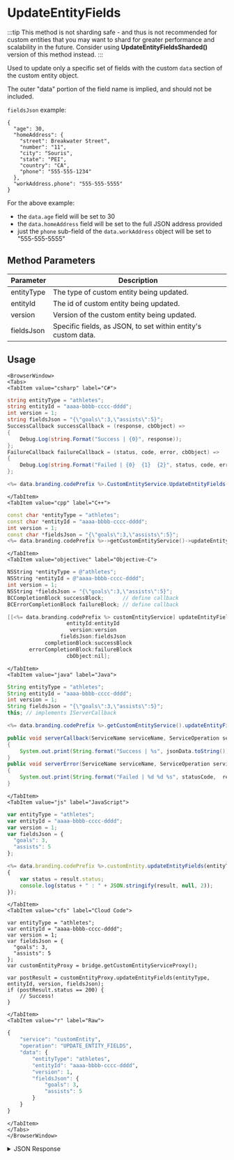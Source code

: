 # UpdateEntityFields

:::tip
This method is not sharding safe - and thus is not recommended for custom entities that you may want to shard for greater performance and scalability in the future. 
Consider using <strong>UpdateEntityFieldsSharded()</strong> version of this method instead.
:::

Used to update only a specific set of fields with the custom `data` section of the custom entity object.




The outer "data" portion of the field name is implied, and should not be included. 

`fieldsJson` example:

```
{
  "age": 30,
  "homeAddress": {
    "street": Breakwater Street",
    "number": "11",
    "city": "Souris",
    "state": "PEI",
    "country": "CA",
    "phone": "555-555-1234"
  },
  "workAddress.phone": "555-555-5555"
}
```

For the above example: 

* the `data.age` field will be set to 30
* the `data.homeAddress` field will be set to the full JSON address provided
* just the `phone` sub-field of the `data.workAddress` object will be set to "555-555-5555"

<PartialServop service_name="customEntity" operation_name="UPDATE_ENTITY_FIELDS" />

## Method Parameters
Parameter | Description
--------- | -----------
entityType | The type of custom entity being updated. 
entityId | The id of custom entity being updated. 
version | Version of the custom entity being updated. 
fieldsJson | Specific fields, as JSON, to set within entity's custom data. 

## Usage

```mdx-code-block
<BrowserWindow>
<Tabs>
<TabItem value="csharp" label="C#">
```

```csharp
string entityType = "athletes";
string entityId = "aaaa-bbbb-cccc-dddd";
int version = 1;
string fieldsJson = "{\"goals\":3,\"assists\":5}";
SuccessCallback successCallback = (response, cbObject) =>
{
    Debug.Log(string.Format("Success | {0}", response));
};
FailureCallback failureCallback = (status, code, error, cbObject) =>
{
    Debug.Log(string.Format("Failed | {0}  {1}  {2}", status, code, error));
};

<%= data.branding.codePrefix %>.CustomEntityService.UpdateEntityFields(entityType, entityId, version, fieldsJson, successCallback, failureCallback);
```

```mdx-code-block
</TabItem>
<TabItem value="cpp" label="C++">
```

```cpp
const char *entityType = "athletes";
const char *entityId = "aaaa-bbbb-cccc-dddd";
int version = 1;
const char *fieldsJson = "{\"goals\":3,\"assists\":5}";
<%= data.branding.codePrefix %>->getCustomEntityService()->updateEntityFields(entityType, entityId, version, fieldsJson, this);
```

```mdx-code-block
</TabItem>
<TabItem value="objectivec" label="Objective-C">
```

```objectivec
NSString *entityType = @"athletes";
NSString *entityId = @"aaaa-bbbb-cccc-dddd";
int version = 1;
NSString *fieldsJson = "{\"goals\":3,\"assists\":5}";
BCCompletionBlock successBlock;      // define callback
BCErrorCompletionBlock failureBlock; // define callback

[[<%= data.branding.codePrefix %> customEntityService] updateEntityFields:entityType
                   entityId:entityId
                    version:version
                 fieldsJson:fieldsJson
            completionBlock:successBlock
       errorCompletionBlock:failureBlock
                   cbObject:nil];
```

```mdx-code-block
</TabItem>
<TabItem value="java" label="Java">
```

```java
String entityType = "athletes";
String entityId = "aaaa-bbbb-cccc-dddd";
int version = 1;
String fieldsJson = "{\"goals\":3,\"assists\":5}";
this; // implements IServerCallback

<%= data.branding.codePrefix %>.getCustomEntityService().updateEntityFields(entityType, entityId, version, fieldsJson, this);

public void serverCallback(ServiceName serviceName, ServiceOperation serviceOperation, JSONObject jsonData)
{
    System.out.print(String.format("Success | %s", jsonData.toString()));
}
public void serverError(ServiceName serviceName, ServiceOperation serviceOperation, int statusCode, int reasonCode, String jsonError)
{
    System.out.print(String.format("Failed | %d %d %s", statusCode,  reasonCode, jsonError.toString()));
}
```

```mdx-code-block
</TabItem>
<TabItem value="js" label="JavaScript">
```

```javascript
var entityType = "athletes";
var entityId = "aaaa-bbbb-cccc-dddd";
var version = 1;
var fieldsJson = {
  "goals": 3,
  "assists": 5
};

<%= data.branding.codePrefix %>.customEntity.updateEntityFields(entityType, entityId, version, fieldsJson, result =>
{
    var status = result.status;
    console.log(status + " : " + JSON.stringify(result, null, 2));
});
```

```mdx-code-block
</TabItem>
<TabItem value="cfs" label="Cloud Code">
```

```cfscript
var entityType = "athletes";
var entityId = "aaaa-bbbb-cccc-dddd";
var version = 1;
var fieldsJson = {
  "goals": 3,
  "assists": 5
};
var customEntityProxy = bridge.getCustomEntityServiceProxy();

var postResult = customEntityProxy.updateEntityFields(entityType, entityId, version, fieldsJson);
if (postResult.status == 200) {
    // Success!
}
```

```mdx-code-block
</TabItem>
<TabItem value="r" label="Raw">
```

```r
{
	"service": "customEntity",
	"operation": "UPDATE_ENTITY_FIELDS",
	"data": {
		"entityType": "athletes",
		"entityId": "aaaa-bbbb-cccc-dddd",
		"version": 1,
		"fieldsJson": {
			"goals": 3,
			"assists": 5
		}
	}
}
```

```mdx-code-block
</TabItem>
</Tabs>
</BrowserWindow>
```

<details>
<summary>JSON Response</summary>

```json
{
  "status": 200,
  "data": {
    "entityId": "1497cc7e-66cb-4682-xxxx-c755523369a8",
    "version": 2,
    "acl": {
      "other": 1
    },
    "ownerId": null,
    "expiresAt": null,
    "timeToLive": null,
    "createdAt": 1573540122600,
    "updatedAt": 1573540445332
  }
}
```
</details>

